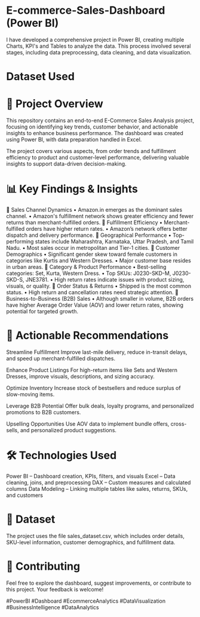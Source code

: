# E-commerce-Sales-Dashboard (Power BI)
I have developed a comprehensive project in Power BI, creating multiple Charts, KPI's and Tables to analyze the data. This process involved several stages, including data preprocessing, data cleaning, and data visualization.

# Dataset Used


# 🚀 Project Overview
This repository contains an end-to-end E-Commerce Sales Analysis project, focusing on identifying key trends, customer behavior, and actionable insights to enhance business performance. The dashboard was created using Power BI, with data preparation handled in Excel.

The project covers various aspects, from order trends and fulfillment efficiency to product and customer-level performance, delivering valuable insights to support data-driven decision-making.

# 📊 Key Findings & Insights
🔹 Sales Channel Dynamics
•	Amazon.in emerges as the dominant sales channel.
•	Amazon's fulfillment network shows greater efficiency and fewer returns than merchant-fulfilled orders.
🔹 Fulfillment Efficiency
•	Merchant-fulfilled orders have higher return rates.
•	Amazon’s network offers better dispatch and delivery performance.
🔹 Geographical Performance
•	Top-performing states include Maharashtra, Karnataka, Uttar Pradesh, and Tamil Nadu.
•	Most sales occur in metropolitan and Tier-1 cities.
🔹 Customer Demographics
•	Significant gender skew toward female customers in categories like Kurtis and Western Dresses.
•	Major customer base resides in urban areas.
🔹 Category & Product Performance
•	Best-selling categories: Set, Kurta, Western Dress.
•	Top SKUs: J0230-SKD-M, J0230-SKD-S, JNE3781.
•	High return rates indicate issues with product sizing, visuals, or quality.
🔹 Order Status & Returns
•	Shipped is the most common status.
•	High return and cancellation rates need strategic attention.
🔹 Business-to-Business (B2B) Sales
•	Although smaller in volume, B2B orders have higher Average Order Value (AOV) and lower return rates, showing potential for targeted growth.


# 📝 Actionable Recommendations
Streamline Fulfillment
Improve last-mile delivery, reduce in-transit delays, and speed up merchant-fulfilled dispatches.

Enhance Product Listings
For high-return items like Sets and Western Dresses, improve visuals, descriptions, and sizing accuracy.

Optimize Inventory
Increase stock of bestsellers and reduce surplus of slow-moving items.

Leverage B2B Potential
Offer bulk deals, loyalty programs, and personalized promotions to B2B customers.

Upselling Opportunities
Use AOV data to implement bundle offers, cross-sells, and personalized product suggestions.

# 🛠 Technologies Used
Power BI – Dashboard creation, KPIs, filters, and visuals
Excel – Data cleaning, joins, and preprocessing
DAX – Custom measures and calculated columns
Data Modeling – Linking multiple tables like sales, returns, SKUs, and customers
# 📁 Dataset
The project uses the file sales_dataset.csv, which includes order details, SKU-level information, customer demographics, and fulfillment data.

# 🤝 Contributing
Feel free to explore the dashboard, suggest improvements, or contribute to this project.
Your feedback is welcome!

#PowerBI #Dashboard #EcommerceAnalytics #DataVisualization #BusinessIntelligence #DataAnalytics
